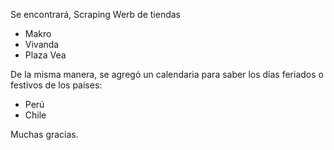 Se encontrará, Scraping Werb de tiendas 
  * Makro
  * Vivanda
  * Plaza Vea

De la misma manera, se agregó un calendaria para saber los días feriados o festivos de los países:
  * Perú
  * Chile

Muchas gracias.
